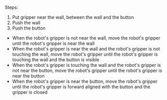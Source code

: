 
Steps: 
1. Put gripper near the wall, between the wall and the button 
2. Push the wall
3. Push the button

- When the robot's gripper is not near the wall, move the robot's gripper until the robot's gripper is near the wall 
- When the robot's gripper is near the wall and the robot's gripper is not touching the wall, move the robot's gripper until the robot's gripper is touching the wall and the button is visible
- When the robot's gripper is touching the wall and the robot's gripper is not near the button, move the robot's gripper until the robot's gripper is near the button
- When the robot's gripper is near the button, move the robot's gripper until the robot's gripper is forward aligned with the button and the gripper is closed